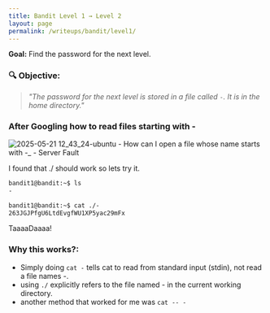 ```yaml
---
title: Bandit Level 1 → Level 2
layout: page
permalink: /writeups/bandit/level1/
---
```

**Goal:** Find the password for the next level.

### 🔍 Objective:
> *"The password for the next level is stored in a file called `-`. It is in the home directory."*


### After Googling how to read files starting with -
![2025-05-21 12_43_24-ubuntu - How can I open a file whose name starts with _-__ - Server Fault](https://github.com/user-attachments/assets/cf6837f2-0377-4f83-9bd3-9d238eab7d86)

I found that ./ should work so lets try it.

```bash
bandit1@bandit:~$ ls
-

bandit1@bandit:~$ cat ./-
263JGJPfgU6LtdEvgfWU1XP5yac29mFx
```
TaaaaDaaaa! 
### Why this works?:
- Simply doing ``` cat - ``` tells cat to read from standard input (stdin), not read a file names -. 
- using ```./``` explicitly refers to the file named - in the current working directory.
- another method that worked for me was ``` cat -- - ```
  


